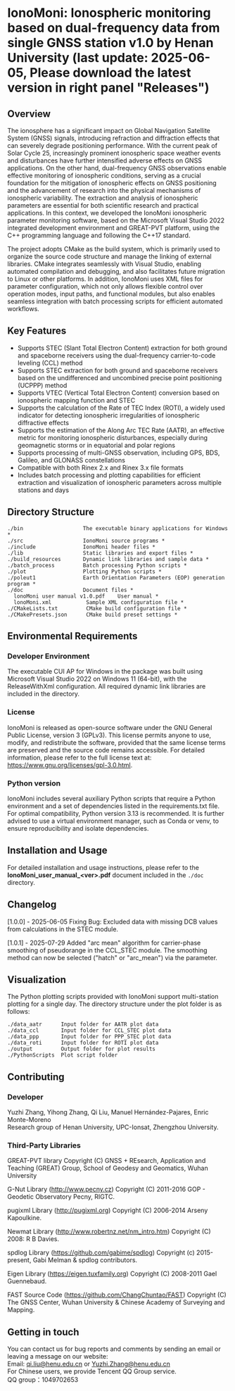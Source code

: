 # IonoMoni: Ionospheric monitoring based on dual-frequency data from single GNSS station v1.0 by Henan University (last update: 2025-06-05, Please download the latest version in right panel "Releases")

## Overview

The ionosphere has a significant impact on Global Navigation Satellite System (GNSS) signals, introducing refraction and diffraction effects that can severely degrade positioning performance. With the current peak of Solar Cycle 25, increasingly prominent ionospheric space weather events and disturbances have further intensified adverse effects on GNSS applications. On the other hand, dual-frequency GNSS observations enable effective monitoring of ionospheric conditions, serving as a crucial foundation for the mitigation of ionospheric effects on GNSS positioning and the advancement of research into the physical mechanisms of ionospheric variability. The extraction and analysis of ionospheric parameters are essential for both scientific research and practical applications. In this context, we developed the IonoMoni ionospheric parameter monitoring software, based on the Microsoft Visual Studio 2022 integrated development environment and GREAT-PVT platform, using the C++ programming language and following the C++17 standard. 

The project adopts CMake as the build system, which is primarily used to organize the source code structure and manage the linking of external libraries. CMake integrates seamlessly with Visual Studio, enabling automated compilation and debugging, and also facilitates future migration to Linux or other platforms. In addition, IonoMoni uses XML files for parameter configuration, which not only allows flexible control over operation modes, input paths, and functional modules, but also enables seamless integration with batch processing scripts for efficient automated workflows.

## Key Features

- Supports STEC (Slant Total Electron Content) extraction for both ground and spaceborne receivers using the dual-frequency carrier-to-code leveling (CCL) method 
- Supports STEC extraction for both ground and spaceborne receivers based on the undifferenced and uncombined precise point positioning (UCPPP) method 
- Supports VTEC (Vertical Total Electron Content) conversion based on ionospheric mapping function and STEC
- Supports the calculation of the Rate of TEC Index (ROTI), a widely used indicator for detecting ionospheric irregularities of ionospheric diffractive effects
- Supports the estimation of the Along Arc TEC Rate (AATR), an effective metric for monitoring ionospheric disturbances, especially during geomagnetic storms or in equatorial and polar regions
- Supports processing of multi-GNSS observation, including GPS, BDS, Galileo, and GLONASS constellations
- Compatible with both Rinex 2.x and Rinex 3.x file formats
- Includes batch processing and plotting capabilities for efficient extraction and visualization of ionospheric parameters across multiple stations and days

## Directory Structure

```
./bin                   The executable binary applications for Windows *
./src                   IonoMoni source programs *
./include               IonoMoni header files *
./lib                   Static libraries and export files *
./build_resources       Dynamic link libraries and sample data *
./batch_process         Batch processing Python scripts *
./plot                  Plotting Python scripts *
./poleut1               Earth Orientation Parameters (EOP) generation program *
./doc                   Document files *
  lonoMoni user manual v1.0.pdf    User manual *
  lonoMoni.xml           Sample XML configuration file *
./CMakeLists.txt         CMake build configuration file *
./CMakePresets.json      CMake build preset settings *
```

## Environmental Requirements
### Developer Environment
The executable CUI AP for Windows in the package was built using Microsoft Visual Studio 2022 on Windows 11 (64-bit), with the ReleaseWithXml configuration. All required dynamic link libraries are included in the directory.
### License
IonoMoni is released as open-source software under the GNU General Public License, version 3 (GPLv3). This license permits anyone to use, modify, and redistribute the software, provided that the same license terms are preserved and the source code remains accessible.
For detailed information, please refer to the full license text at: https://www.gnu.org/licenses/gpl-3.0.html.
### Python version
IonoMoni includes several auxiliary Python scripts that require a Python environment and a set of dependencies listed in the requirements.txt file. For optimal compatibility, Python version 3.13 is recommended. It is further advised to use a virtual environment manager, such as Conda or venv, to ensure reproducibility and isolate dependencies.

## Installation and Usage

For detailed installation and usage instructions, please refer to the **IonoMoni_user_manual_\<ver\>.pdf** document included in the `./doc` directory.
<br>

## Changelog
[1.0.0] - 2025-06-05
Fixing Bug: Excluded data with missing DCB values from calculations in the STEC module.

[1.0.1] - 2025-07-29
Added "arc mean" algorithm for carrier-phase smoothing of pseudorange in the CCL_STEC module. The smoothing method can now be selected ("hatch" or "arc_mean") via the <smoothing> parameter.


## Visualization
The Python plotting scripts provided with IonoMoni support multi-station plotting for a single day. The directory structure under the plot folder is as follows:
```
./data_aatr      Input folder for AATR plot data
./data_ccl       Input folder for CCL_STEC plot data
./data_ppp       Input folder for PPP_STEC plot data
./data_roti      Input folder for ROTI plot data
./output         Output folder for plot results
./PythonScripts  Plot script folder
```

## Contributing
### Developer
Yuzhi Zhang, Yihong Zhang, Qi Liu, Manuel Hernández-Pajares, Enric Monte-Moreno
<br>
Research group of Henan University, UPC-Ionsat, Zhengzhou University.

### Third-Party Libraries
GREAT-PVT library 
Copyright (C) GNSS + REsearch, Application and Teaching (GREAT) Group, School of Geodesy and Geomatics, Wuhan University

G-Nut Library (http://www.pecny.cz)
Copyright (C) 2011-2016 GOP - Geodetic Observatory Pecny, RIGTC.

pugixml Library (http://pugixml.org)
Copyright (C) 2006-2014 Arseny Kapoulkine.

Newmat Library (http://www.robertnz.net/nm_intro.htm)
Copyright (C) 2008: R B Davies.

spdlog Library (https://github.com/gabime/spdlog)
Copyright (c) 2015-present, Gabi Melman & spdlog contributors.

Eigen Library (https://eigen.tuxfamily.org)
Copyright (C) 2008-2011 Gael Guennebaud.

FAST Source Code (https://github.com/ChangChuntao/FAST)
Copyright (C) The GNSS Center, Wuhan University & Chinese Academy of Surveying and Mapping.

## Getting in touch
You can contact us for bug reports and comments by sending an email or leaving a message on our website:
<br>
Email: qi.liu@henu.edu.cn or Yuzhi.Zhang@henu.edu.cn
<br>
For Chinese users, we provide Tencent QQ Group service.
<br><!--  --><!--  -->
QQ group：1049702653
